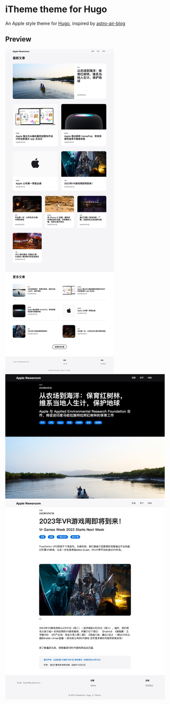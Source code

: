 # iTheme theme for Hugo

An Apple style theme for [Hugo](https://gohugo.io/), inspired by [astro-air-blog](https://github.com/austin2035/astro-air-blog)

## Preview

![home-page](./preview/home.jpeg)
![article-dark](./preview/article-dark.jpeg)
![article-light](./preview/article-light.jpeg)
